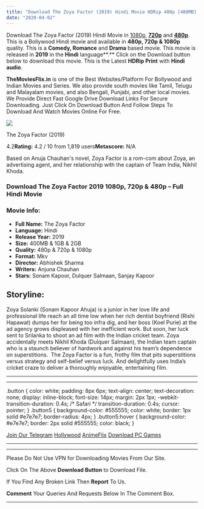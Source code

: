 ```yaml
---
title: "Download The Zoya Factor (2019) Hindi Movie HDRip 480p [400MB] || 720p [1GB] || 1080p [2GB]"
date: "2020-04-02"
---
```


Download The Zoya Factor (2019) Hindi Movie in [1080p](https://1moviesflix.com/1080p-movies/), [**720p**](https://1moviesflix.com/720p-movies/) and **[480p](https://1moviesflix.com/480p-movies/)**. This is a Bollywood Hindi movie and available in **480p, 720p & 1080p** quality. This is a **Comedy, Romance** and **Drama** based movie. This movie is released in **2019** in the **Hindi** language**.** Click on the Download button below to download this movie. This is the Latest **HDRip Print** with **Hindi audio**.

**TheMoviesFlix.in** is one of the Best Websites/Platform For Bollywood and Indian Movies and Series. We also provide south movies like Tamil, Telugu and Malayalam movies, and also Bengali, Punjabi, and other local movies. We Provide Direct Fast Google Drive Download Links For Secure Downloading. Just Click On Download Button And Follow Steps To Download And Watch Movies Online For Free.

[![](https://m.media-amazon.com/images/M/MV5BNjI2ZjhjZTQtMWVhOC00NmE0LTk1ZmEtNjc3ZDk3ZjJiMzllXkEyXkFqcGdeQXVyMjUxMTY3ODM@._V1_SX300.jpg)](https://www.imdb.com/title/tt8304386/ "The Zoya Factor")

The Zoya Factor (2019)

4.2**Rating:** 4.2 / 10 from 1,819 users**Metascore:** N/A

Based on Anuja Chauhan's novel, Zoya Factor is a rom-com about Zoya, an advertising agent, and her relationship with the captain of Team India, Nikhil Khoda.

### Download The Zoya Factor 2019 1080p, 720p & 480p – Full Hindi Movie

### Movie Info:

- **Full Name:** The Zoya Factor
- **Language:** Hindi
- **Release Year:** 2019
- **Size:** 400MB & 1GB & 2GB
- **Quality:** 480p & 720p & 1080p
- **Format:** Mkv
- **Director:** Abhishek Sharma
- **Writers:** Anjuna Chauhan
- **Stars:** Sonam Kapoor, Dulquer Salmaan, Sanjay Kapoor

## Storyline:

Zoya Solanki (Sonam Kapoor Ahuja) is a junior in her love life and professional life reach an all time low when her rich dentist boyfriend (Rishi Hapawat) dumps her for being too infra dig, and her boss (Koel Purie) at the ad agency grows displeased with her inefficient work. But soon, her luck sent to Srilanka to shoot an ad film with the Indian cricket team. Zoya accidentally meets Nikhil Khoda (Dulquer Salmaan), the Indian team captain who is a staunch believer of hardwork and against his team’s dependence on superstitions.  The Zoya Factor is a fun, frothy film that pits superstitions versus strategy and self-belief versus luck. And delightfully uses India’s cricket craze to deliver a thoroughly enjoyable, entertaining film.

* * *

* * *

.button { color: white; padding: 8px 6px; text-align: center; text-decoration: none; display: inline-block; font-size: 14px; margin: 2px 1px; -webkit-transition-duration: 0.4s; /\* Safari \*/ transition-duration: 0.4s; cursor: pointer; } .button5 { background-color: #555555; color: white; border: 1px solid #e7e7e7; border-radius: 4px; } .button5:hover { background-color: #e7e7e7; border: 2px solid #555555; color: black; }

[Join Our Telegram](http://gdrivepro.xyz/join.php) [Hollywood](https://moviesverse.com/) [AnimeFlix](https://animeflix.in/) [Download PC Games](https://gamesflix.net/)  

* * *

* * *

  

Please Do Not Use VPN for Downloading Movies From Our Site.

Click On The Above **Download Button** to Download File.

If You Find Any Broken Link Then **Report** To Us.

**Comment** Your Queries And Requests Below In The Comment Box.

* * *
